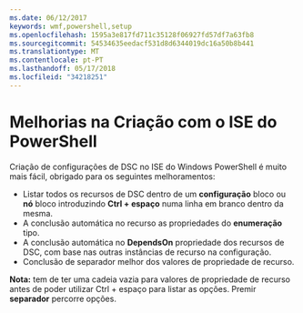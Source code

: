 ```yaml
---
ms.date: 06/12/2017
keywords: wmf,powershell,setup
ms.openlocfilehash: 1595a3e817fd711c35128f06927fd57df7a63fb8
ms.sourcegitcommit: 54534635eedacf531d8d6344019dc16a50b8b441
ms.translationtype: MT
ms.contentlocale: pt-PT
ms.lasthandoff: 05/17/2018
ms.locfileid: "34218251"
---
```

# <a name="authoring-improvements-using-powershell-ise"></a>Melhorias na Criação com o ISE do PowerShell

Criação de configurações de DSC no ISE do Windows PowerShell é muito mais fácil, obrigado para os seguintes melhoramentos:

- Listar todos os recursos de DSC dentro de um **configuração** bloco ou **nó** bloco introduzindo **Ctrl + espaço** numa linha em branco dentro da mesma.
- A conclusão automática no recurso as propriedades do **enumeração** tipo.
- A conclusão automática no **DependsOn** propriedade dos recursos de DSC, com base nas outras instâncias de recurso na configuração.
- Conclusão de separador melhor dos valores de propriedade de recurso.

**Nota:** tem de ter uma cadeia vazia para valores de propriedade de recurso antes de poder utilizar Ctrl + espaço para listar as opções. Premir **separador** percorre opções.
